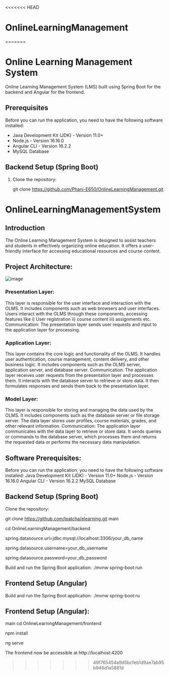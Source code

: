 <<<<<<< HEAD
# OnlineLearningManagement
=======

# Online Learning Management System

Online Learning Management System (LMS) built using Spring Boot for the backend and Angular for the frontend.

## Prerequisites

Before you can run the application, you need to have the following software installed:

- Java Development Kit (JDK) - Version 11.0+
- Node.js - Version 16.16.0
- Angular CLI - Version 16.2.2
- MySQL Database

## Backend Setup (Spring Boot)

1. Clone the repository:
   
   git clone https://github.com/Phani-E650/OnlineLearningManagement.git

# OnlineLearningManagementSystem

## Introduction
The Online Learning Management System is designed to assist teachers and students in effectively organizing online education. It offers a user-friendly interface for accessing educational resources and course content.

## Project Architecture:

![image](https://github.com/lpatcha/elearning/assets/146805651/0d3e1dfa-c9b2-49a0-9278-3f4b936c7ceb)

### Presentation Layer:
This layer is responsible for the user interface and interaction with the OLMS.
It includes components such as web browsers and user interfaces.
Users interact with the OLMS through these components, accessing features like 
i) User registration 
ii) course content 
iii) assignments etc.
Communication: The presentation layer sends user requests and input to the application layer for processing.

### Application Layer:
This layer contains the core logic and functionality of the OLMS.
It handles user authentication, course management, content delivery, and other business logic.
It includes components such as the OLMS server, application server, and database server.
Communication: The application layer receives user requests from the presentation layer and processes them. It interacts with the database server to retrieve or store data. It then formulates responses and sends them back to the presentation layer.

### Model Layer:
This layer is responsible for storing and managing the data used by the OLMS.
It includes components such as the database server or file storage server.
The data layer stores user profiles, course materials, grades, and other relevant information.
Communication: The application layer communicates with the data layer to retrieve or store data. It sends queries or commands to the database server, which processes them and returns the requested data or performs the necessary data manipulation.

## Software Prerequisites:
Before you can run the application, you need to have the following software installed:
Java Development Kit (JDK) - Version 11.0+
Node.js - Version 16.16.0
Angular CLI - Version 16.2.2
MySQL Database


## Backend Setup (Spring Boot)
Clone the repository:

git clone https://github.com/lpatcha/elearning.git
main

cd OnlineLearningManagement/backend

spring.datasource.url=jdbc:mysql://localhost:3306/your_db_name

spring.datasource.username=your_db_username

spring.datasource.password=your_db_password



Build and run the Spring Boot application:
./mvnw spring-boot:run


## Frontend Setup (Angular)


Build and run the Spring Boot application: ./mvnw spring-boot:ru

## Frontend Setup (Angular):
main
cd OnlineLearningManagement/frontend

npm install

ng serve

The frontend now be accessible at http://localhost:4200


>>>>>>> 49f765454a9d5bcfeb1d9ae7ab95b946d1a5881d
